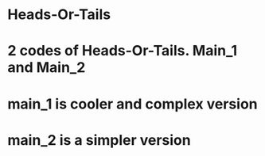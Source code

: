 # Heads-Or-Tails

# 2 codes of Heads-Or-Tails. Main_1 and Main_2

# main_1 is cooler and complex version
# main_2 is a simpler version
